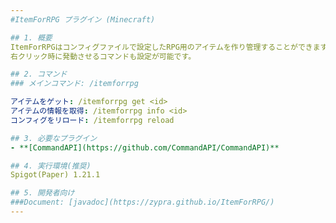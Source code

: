 ```yaml
---
#ItemForRPG プラグイン (Minecraft)

## 1. 概要
ItemForRPGはコンフィグファイルで設定したRPG用のアイテムを作り管理することができます。
右クリック時に発動させるコマンドも設定が可能です。

## 2. コマンド
### メインコマンド: /itemforrpg

アイテムをゲット: /itemforrpg get <id>
アイテムの情報を取得: /itemforrpg info <id>
コンフィグをリロード: /itemforrpg reload

## 3. 必要なプラグイン
- **[CommandAPI](https://github.com/CommandAPI/CommandAPI)**

## 4. 実行環境(推奨)
Spigot(Paper) 1.21.1

## 5. 開発者向け
###Document: [javadoc](https://zypra.github.io/ItemForRPG/)
---
```

